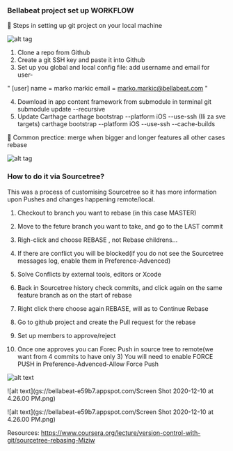 ### Bellabeat project set up WORKFLOW

📌  Steps in setting up git project on your local machine

![alt tag](https://img.shields.io/badge/git%20-Config%20project-blue)

1. Clone a repo from Github
2. Create a git SSH key and paste it into Github
3. Set up you global and local config file: add username and email for user-

" [user]
	name = marko markic
	email = marko.markic@bellabeat.com "
	
4. Download in app content framework from submodule in terminal
git submodule update --recursive
5. Update Carthage
carthage bootstrap --platform iOS --use-ssh
(Ili za sve targets)
carthage bootstrap --platform iOS --use-ssh --cache-builds



📌  Common prectice: merge when bigger and longer features all other cases rebase

![alt tag](https://img.shields.io/badge/git%20-Rebase%20project-blue)
### How to do it via Sourcetree?
This was a process of customising Sourcetree so it has more information upon Pushes and changes happening remote/local.
1. Checkout to branch you want to rebase (in this case MASTER)
2. Move to the feture branch you want to take, and go to the LAST commit
3. Righ-click and choose REBASE , not Rebase childrens...
	
4. If there are conflict you will be blocked(if you do not see the Sourcetree messages log, enable them in Preference-Advenced)

5. Solve Conflicts by external tools, editors or Xcode
6. Back in Sourcetree history check commits, and click again on the same feature branch as on the start of rebase
7. Right click there choose again REBASE, will as to Continue Rebase
8. Go to github project and create the Pull request for the rebase
9. Set up members to approve/reject
10. Once one approves you can Forec Push in source tree to remote(we want from 4 commits to have only 3)
You will need to enable FORCE PUSH in Preference-Advenced-Allow Force Push


![alt text](https://firebasestorage.googleapis.com/v0/b/bellabeat-e59b7.appspot.com/o/Screen%20Shot%202020-12-09%20at%207.48.16%20PM.png?alt=media&token=2775d14a-c8d5-444a-8235-62d1808fa3c1)

![alt text](gs://bellabeat-e59b7.appspot.com/Screen Shot 2020-12-10 at 4.26.00 PM.png)

![alt text](gs://bellabeat-e59b7.appspot.com/Screen Shot 2020-12-10 at 4.26.00 PM.png)

Resources:
https://www.coursera.org/lecture/version-control-with-git/sourcetree-rebasing-Miziw

